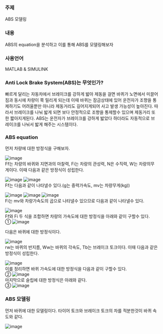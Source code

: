 <h3>주제</h3>
ABS 모델링
<h3>내용</h3>
ABS의 equation을 분석하고 이를 통해 ABS를 모델링해보자
<h3>사용언어</h3>  
MATLAB & SIMULINK

<h3>Anti Lock Brake System(ABS)는 무엇인가?</h3>
빠르게 달리는 자동차에서 브레이크를 강하게 밟아 제동을 걸면 바퀴가 노면에서 미끌어짐과 동시에 차량이 쭉 밀리게 되는데
이때 바퀴는 잠금상태에 있어 운전자가 조향을 통제하기도 어려울뿐만 아니라 제동거리도 길어지게되어 사고 발생 가능성이 높아진다.
따라서 브레이크를 나눠 밟게 되면 보다 안정적으로 조향을 통제할수 있으며 제동거리 또한 짧아지게된다.
ABS는 운전자가 브레이크를 강하게 밟았다 하더라도 자동적으로 브레이크를 나눠서 밟게 해주는 시스템이다.

<h3>ABS equation</h3>
먼저 차량에 대한 방정식을 구해보자.

![image](https://user-images.githubusercontent.com/87568714/207838567-5519928c-20d6-4bf0-99a4-43a4a5e94645.png)</br>
Ff는 차량의 바퀴와 지면과의 마찰력, Fi는 차량의 관성력, N은 수직력, W는 차량의무게이다.
이때 다음과 같은 방정식이 성립한다.

![image](https://user-images.githubusercontent.com/87568714/207834535-4ed7cad8-6d61-4bcc-ac9a-e69a0f681269.png) ![image](https://user-images.githubusercontent.com/87568714/207834635-1d298d76-db3e-4fc9-857a-0aa73ffe8aff.png)</br>
Ff는 다음과 같이 나타낼수 있다.(g는 중력가속도, mv는 차량무게(kg))

![image](https://user-images.githubusercontent.com/87568714/207835332-644ef0b7-af65-4f31-afdd-2dc585b5a744.png) ![image](https://user-images.githubusercontent.com/87568714/207835434-88b8a1d9-021f-4deb-8796-062fcd98e732.png) ![image](https://user-images.githubusercontent.com/87568714/207835507-4d2c0dc4-33b7-4ed2-81bc-fd6dbf47bff9.png)</br>
Fi는 mv와 차량가속도의 곱으로 나타낼수 있으므로 다음과 같이 나타낼수 있다.

![image](https://user-images.githubusercontent.com/87568714/207836191-0cfd896c-c808-477e-a72e-bb531d59734c.png)</br>
Ff와 Fi 두 식을 조합하면 차량의 가속도에 대한 방정식을 아래와 같이 구할수 있다.</br>
①
![image](https://user-images.githubusercontent.com/87568714/207836771-92db2134-9ea3-4e54-8616-7e9333ab082c.png)</br>

다음은 바퀴에 대한 방정식이다.

![image](https://user-images.githubusercontent.com/87568714/207837124-c55f4b68-7dae-4f1e-86dd-a93b8b28a2e1.png)</br>
rw는 바퀴의 반지름, Ww는 바퀴의 각속도, Tb는 브레이크 토크이다.
이때 다음과 같은 방정식이 성립한다.

![image](https://user-images.githubusercontent.com/87568714/207837722-5ac4f315-7205-480a-9135-a1ceb2b78a26.png)</br>
이를 정리하면 바퀴 가속도에 대한 방정식을 다음과 같이 구할수 있다.</br>
②
![image](https://user-images.githubusercontent.com/87568714/207837829-aea85628-0724-4d8f-916f-98dab4fdf1e8.png)</br>
마지막으로 슬립에 대한 방정식은 아래와 같다.</br>
③
![image](https://user-images.githubusercontent.com/87568714/207838252-b1c96678-db71-451b-b74d-2c7931b07295.png)</br>

<h3>ABS 모델링</h3>
먼저 바퀴에 대한 모델링이다. 타이어 토크와 브레이크 토크의 차를 적분한것이 바퀴 속도와 같다.

![image](https://user-images.githubusercontent.com/87568714/207851894-4b500e40-b4c2-4f23-ba37-319434b25e33.png)

